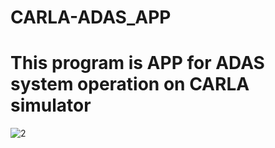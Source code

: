 # CARLA-ADAS_APP
# This program is APP for ADAS system operation on CARLA simulator
![2](https://user-images.githubusercontent.com/50685353/67567904-c88dbb00-f765-11e9-947b-5bf328d26811.jpg)
